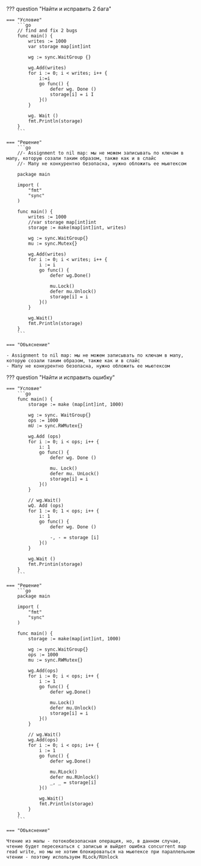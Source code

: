 ??? question "Найти и исправить 2 бага"
    
    === "Условие"
        ```go
        // find and fix 2 bugs
        func main() {
            writes := 1000
            var storage map[int]int
            
            wg := sync.WaitGroup {}
            
            wg.Add(writes)
            for i := 0; i < writes; i++ {
                i:=i
                go func() {
                    defer wg. Done ()
                    storage[i] = i I
                }()
            }
            
            wg. Wait ()
            fmt.Println(storage)
        }
        ```
    
    === "Решение"
        ```go
        //- Assignment to nil map: мы не можем записывать по ключам в мапу, которую созали таким образом, также как и в слайс
        //- Мапу не конкурентно безопасна, нужно обложить ее мьютексом

        package main

        import (
            "fmt"
            "sync"
        )

        func main() {
            writes := 1000
            //var storage map[int]int
            storage := make(map[int]int, writes)

            wg := sync.WaitGroup{}
            mu := sync.Mutex{}

            wg.Add(writes)
            for i := 0; i < writes; i++ {
                i := i
                go func() {
                    defer wg.Done()

                    mu.Lock()
                    defer mu.Unlock()
                    storage[i] = i
                }()
            }

            wg.Wait()
            fmt.Println(storage)
        }
        ```
    
    === "Объяснение"

    - Assignment to nil map: мы не можем записывать по ключам в мапу, которую созали таким образом, также как и в слайс
    - Мапу не конкурентно безопасна, нужно обложить ее мьютексом

??? question "Найти и исправить ошибку"
    
    === "Условие"
        ```go
        func main() {
            storage := make (map[int]int, 1000)
            
            wg := sync. WaitGroup{}
            ops := 1000
            mU := sync.RWMutex{}
            
            wg.Add (ops)
            for i := 0; i < ops; i++ {
                i: 1
                go func() {
                    defer wg. Done ()
                    
                    mu. Lock()
                    defer mu. UnLock()
                    storage[i] = i
                }()
            }
            
            // wg.Wait()
            wQ. Add (ops)
            for 1 := 0; 1 < ops; i++ {
                i: 1
                go func() {
                    defer wg. Done ()
                    
                    -, - = storage [i]
                }()
            }
            
            wg.Wait ()
            fmt.Printin(storage)
        }
        ```
    
    === "Решение"
        ```go
        package main

        import (
            "fmt"
            "sync"
        )

        func main() {
            storage := make(map[int]int, 1000)

            wg := sync.WaitGroup{}
            ops := 1000
            mu := sync.RWMutex{}

            wg.Add(ops)
            for i := 0; i < ops; i++ {
                i := 1
                go func() {
                    defer wg.Done()

                    mu.Lock()
                    defer mu.Unlock()
                    storage[i] = i
                }()
            }

            // wg.Wait()
            wg.Add(ops)
            for i := 0; i < ops; i++ {
                i := 1
                go func() {
                    defer wg.Done()

                    mu.RLock()
                    defer mu.RUnlock()
                    _, _ = storage[i]
                }()

                wg.Wait()
                fmt.Println(storage)
            }
        }
        ```
    
    === "Объяснение"

    Чтение из мапы - потокобезопасная операция, но, в данном случае, чтение будет пересекаться с записью и выйдет ошибка concurrent map read write, но мы не хотим блокироваться на мьютексе при параллельном чтении - поэтому используем RLock/RUnlock